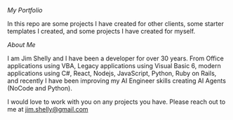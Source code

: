 *My Portfolio*

In this repo are some projects I have created for other clients, some starter templates I created, and some projects I have created for myself.  

*About Me*

I am Jim Shelly and I have been a developer for over 30 years.  From Office applications using VBA, Legacy applications using Visual Basic 6, modern applications using C#, React, Nodejs, JavaScript, Python, Ruby on Rails, and recently I have been improving my AI Engineer skills creating AI Agents (NoCode and Python).  

I would love to work with you on any projects you have.  Please reach out to me at jim.shelly@gmail.com